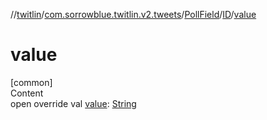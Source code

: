 //[twitlin](../../../index.md)/[com.sorrowblue.twitlin.v2.tweets](../../index.md)/[PollField](../index.md)/[ID](index.md)/[value](value.md)



# value  
[common]  
Content  
open override val [value](value.md): [String](https://kotlinlang.org/api/latest/jvm/stdlib/kotlin/-string/index.html)  



